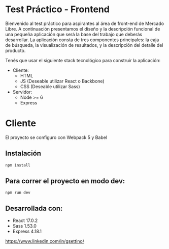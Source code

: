 # Test Práctico - Frontend

Bienvenido al test práctico para aspirantes al área de front-end de Mercado Libre.
A continuación presentamos el diseño y la descripción funcional de una pequeña aplicación que será la base del trabajo
que deberás desarrollar.
La aplicación consta de tres componentes principales: la caja de búsqueda, la visualización de resultados, y la
descripción del detalle del producto.

Tenés que usar el siguiente stack tecnológico para construir la aplicación:

- Cliente:
  - HTML 
  - JS (Deseable utilizar React o Backbone)
  - CSS (Deseable utilizar Sass)
- Servidor:
  - Node >= 6
  - Express

# Cliente

El proyecto se configuro con Webpack 5 y Babel

## Instalación

```sh
npm install

```

## Para correr el proyecto en modo dev:

`npm run dev`

## Desarrollada con:

- React 17.0.2
- Sass 1.53.0
- Express 4.18.1


https://www.linkedin.com/in/gsettino/